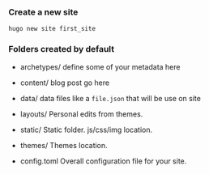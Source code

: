 ### Create a new site

```$
hugo new site first_site
```

### Folders created by default
- archetypes/
    define some of your metadata here
- content/
    blog post go here

- data/
    data files like a `file.json` that will be use on site
- layouts/
    Personal edits from themes.
- static/
    Static folder. js/css/img location.
- themes/
    Themes location.
- config.toml
    Overall configuration file for your site.

